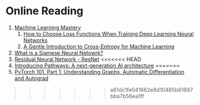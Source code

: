 # Online Reading

1. [Machine Learning Mastery](https://machinelearningmastery.com/)
    1. [How to Choose Loss Functions When Training Deep Learning Neural Networks](https://machinelearningmastery.com/how-to-choose-loss-functions-when-training-deep-learning-neural-networks/)
    2. [A Gentle Introduction to Cross-Entropy for Machine Learning](https://machinelearningmastery.com/cross-entropy-for-machine-learning/)
2. [What is a Siamese Neural Netowrk?](https://towardsdatascience.com/what-is-a-siamese-neural-network-b0dbeb1c6db7)
3. [Residual Neural Network - ResNet](https://iq.opengenus.org/residual-neural-networks/)
<<<<<<< HEAD
4. [Introducing Pathways: A next-generation AI architecture](https://blog.google/technology/ai/introducing-pathways-next-generation-ai-architecture/?utm_source=pocket_mylist)
=======
4. [PyTorch 101, Part 1: Understanding Graphs, Automatic Differentiation and Autograd](https://blog.paperspace.com/pytorch-101-understanding-graphs-and-automatic-differentiation)
>>>>>>> a61dc1fe041662e8d10485b61887bba7b56ea1ff
